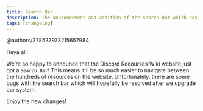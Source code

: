 ```yaml
---
title: Search Bar
description: The announcement and addition of the search bar which has now been added to the website!
tags: [changelog]
---
```


@authors/378537973215657984

Heya all!

We’re so happy to announce that the Discord Recourses Wiki website just got a ` Search Bar `!
This means it'll be so much easier to navigate between the hundreds of resources on the website. 
Unfortunately, there are some bugs with the search bar which will hopefully be resolved after we upgrade our system. 

Enjoy the new changes!

